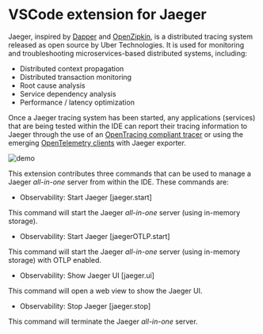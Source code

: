 # VSCode extension for Jaeger

Jaeger, inspired by [Dapper](https://research.google.com/pubs/pub36356.html) and [OpenZipkin](http://zipkin.io/), is a distributed tracing system released as open source by Uber Technologies. It is used for monitoring and troubleshooting microservices-based distributed systems, including:

* Distributed context propagation
* Distributed transaction monitoring
* Root cause analysis
* Service dependency analysis
* Performance / latency optimization

Once a Jaeger tracing system has been started, any applications (services) that are being tested within the IDE can report their tracing information to Jaeger through the use of an [OpenTracing compliant tracer](https://www.jaegertracing.io/docs/latest/client-libraries/) or using the emerging [OpenTelemetry clients](https://opentelemetry.io/) with Jaeger exporter.

![demo](jaeger-vscode.gif)

This extension contributes three commands that can be used to manage a Jaeger _all-in-one_ server from within the IDE. These commands are:

* Observability: Start Jaeger [jaeger.start]

This command will start the Jaeger _all-in-one_ server (using in-memory storage).

* Observability: Start Jaeger [jaegerOTLP.start]

This command will start the Jaeger _all-in-one_ server (using in-memory storage) with OTLP enabled.

* Observability: Show Jaeger UI [jaeger.ui]

This command will open a web view to show the Jaeger UI.

* Observability: Stop Jaeger [jaeger.stop]

This command will terminate the Jaeger _all-in-one_ server.
